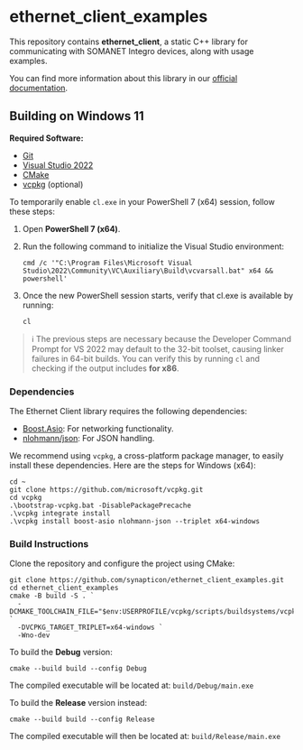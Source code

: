# ethernet_client_examples

This repository contains **ethernet_client**, a static C++ library for communicating with SOMANET Integro devices, along with usage examples.

You can find more information about this library in our [official documentation](https://synapticon.github.io/motion_master/md_libs_ethernet_client_README.html).

## Building on Windows 11

**Required Software:**

- [Git](https://git-scm.com/)
- [Visual Studio 2022](https://visualstudio.microsoft.com/vs/)
- [CMake](https://cmake.org/)
- [vcpkg](https://vcpkg.io/en/) (optional)

To temporarily enable `cl.exe` in your PowerShell 7 (x64) session, follow these steps:

1. Open **PowerShell 7 (x64)**.
2. Run the following command to initialize the Visual Studio environment:

   ```pwsh
   cmd /c '"C:\Program Files\Microsoft Visual Studio\2022\Community\VC\Auxiliary\Build\vcvarsall.bat" x64 && powershell'
   ```

3. Once the new PowerShell session starts, verify that cl.exe is available by running:

   ```pwsh
   cl
   ```

> ℹ️ The previous steps are necessary because the Developer Command Prompt for VS 2022 may default to the 32-bit toolset, causing linker failures in 64-bit builds. You can verify this by running `cl` and checking if the output includes **for x86**.

### Dependencies

The Ethernet Client library requires the following dependencies:

- [Boost.Asio](https://www.boost.org/doc/libs/1_83_0/doc/html/boost_asio.html): For networking functionality.
- [nlohmann/json](https://github.com/nlohmann/json): For JSON handling.

We recommend using `vcpkg`, a cross-platform package manager, to easily install these dependencies. Here are the steps for Windows (x64):

```pwsh
cd ~
git clone https://github.com/microsoft/vcpkg.git
cd vcpkg
.\bootstrap-vcpkg.bat -DisablePackagePrecache
.\vcpkg integrate install
.\vcpkg install boost-asio nlohmann-json --triplet x64-windows
```

### Build Instructions

Clone the repository and configure the project using CMake:

```pwsh
git clone https://github.com/synapticon/ethernet_client_examples.git
cd ethernet_client_examples
cmake -B build -S . `
  -DCMAKE_TOOLCHAIN_FILE="$env:USERPROFILE/vcpkg/scripts/buildsystems/vcpkg.cmake" `
  -DVCPKG_TARGET_TRIPLET=x64-windows `
  -Wno-dev
```

To build the **Debug** version:

```pwsh
cmake --build build --config Debug
```

The compiled executable will be located at: `build/Debug/main.exe`

To build the **Release** version instead:

```pwsh
cmake --build build --config Release
```

The compiled executable will then be located at: `build/Release/main.exe`
